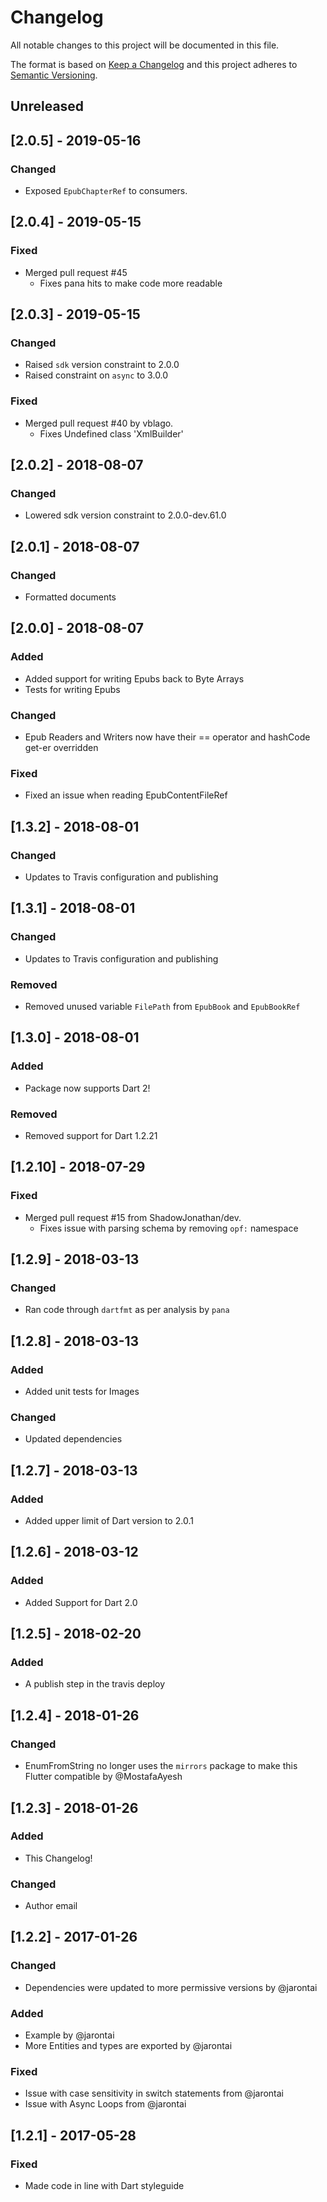 # Changelog
All notable changes to this project will be documented in this file.

The format is based on [Keep a Changelog](http://keepachangelog.com/en/1.0.0/)
and this project adheres to [Semantic Versioning](http://semver.org/spec/v2.0.0.html).

## Unreleased

## [2.0.5] - 2019-05-16
### Changed
- Exposed `EpubChapterRef` to consumers.

## [2.0.4] - 2019-05-15
### Fixed
- Merged pull request #45
    - Fixes pana hits to make code more readable

## [2.0.3] - 2019-05-15
### Changed
- Raised `sdk` version constraint to 2.0.0
- Raised constraint on `async` to 3.0.0
### Fixed
- Merged pull request #40 by vblago. 
    - Fixes Undefined class 'XmlBuilder'

## [2.0.2] - 2018-08-07
### Changed
- Lowered sdk version constraint to 2.0.0-dev.61.0

## [2.0.1] - 2018-08-07
### Changed
- Formatted documents

## [2.0.0] - 2018-08-07
### Added
- Added support for writing Epubs back to Byte Arrays
- Tests for writing Epubs

### Changed
- Epub Readers and Writers now have their == operator and hashCode get-er overridden

### Fixed
- Fixed an issue when reading EpubContentFileRef

## [1.3.2] - 2018-08-01
### Changed
- Updates to Travis configuration and publishing

## [1.3.1] - 2018-08-01
### Changed
- Updates to Travis configuration and publishing
### Removed
- Removed unused variable `FilePath` from `EpubBook` and `EpubBookRef`

## [1.3.0] - 2018-08-01
### Added
- Package now supports Dart 2!
### Removed
- Removed support for Dart 1.2.21

## [1.2.10] - 2018-07-29
### Fixed
- Merged pull request #15 from ShadowJonathan/dev. 
    - Fixes issue with parsing schema by removing `opf:` namespace

## [1.2.9] - 2018-03-13
### Changed
- Ran code through `dartfmt` as per analysis by `pana`

## [1.2.8] - 2018-03-13
### Added
- Added unit tests for Images
### Changed
- Updated dependencies

## [1.2.7] - 2018-03-13
### Added
- Added upper limit of Dart version to 2.0.1

## [1.2.6] - 2018-03-12
### Added
- Added Support for Dart 2.0

## [1.2.5] - 2018-02-20
### Added
- A publish step in the travis deploy

## [1.2.4] - 2018-01-26
### Changed
- EnumFromString no longer uses the `mirrors` package to make this Flutter compatible by @MostafaAyesh 

## [1.2.3] - 2018-01-26
### Added
- This Changelog!

### Changed
- Author email

## [1.2.2] - 2017-01-26
### Changed
- Dependencies were updated to more permissive versions by @jarontai

### Added
- Example by @jarontai
- More Entities and types are exported by @jarontai

### Fixed
- Issue with case sensitivity in switch statements from @jarontai
- Issue with Async Loops from @jarontai

## [1.2.1] - 2017-05-28
### Fixed
- Made code in line with Dart styleguide
